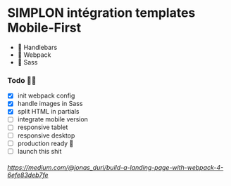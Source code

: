 # SIMPLON intégration templates Mobile-First

- 🙈 Handlebars
- 🙊 Webpack
- 🙉 Sass

### Todo 👷‍♂️

- [x] init webpack config
- [x] handle images in Sass
- [x] split HTML in partials
- [ ] integrate mobile version
- [ ] responsive tablet
- [ ] responsive desktop
- [ ] production ready 🚀
- [ ] launch this shit

###### https://medium.com/@jonas_duri/build-a-landing-page-with-webpack-4-6efe83deb7fe
